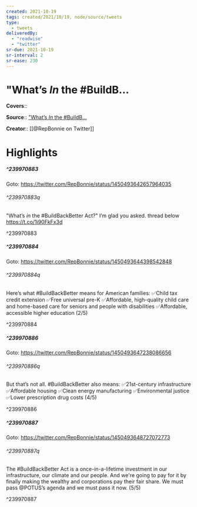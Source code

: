 ```yaml
---
created: 2021-10-19
tags: created/2021/10/19, node/source/tweets
type: 
  - tweets
deliveredBy: 
  - "readwise"
  - "twitter"
sr-due: 2021-10-19
sr-interval: 2
sr-ease: 230
---
```

# "What’s *In* the \#BuildB...

**Covers**:: 

**Source**:: ["What’s *In* the \#BuildB...](https://twitter.com/RepBonnie/status/1450493642657964035)

**Creator**:: [[@RepBonnie on Twitter]]

# Highlights
##### ^239970883


Goto: https://twitter.com/RepBonnie/status/1450493642657964035  

###### ^239970883q

"What’s *in* the \#BuildBackBetter Act?"
I’m glad you asked. 
thread below https://t.co/1i90FkFx3d 

^239970883

##### ^239970884


Goto: https://twitter.com/RepBonnie/status/1450493644398542848  

###### ^239970884q

Here’s what \#BuildBackBetter means for American families:
✅Child tax credit extension
✅Free universal pre-K
✅Affordable, high-quality child care and home-based care for seniors and people with disabilities
✅Affordable, accessible higher education 
(2/5) 

^239970884

##### ^239970886


Goto: https://twitter.com/RepBonnie/status/1450493647238086656  

###### ^239970886q

But that’s not all. \#BuildBackBetter also means:
✅21st-century infrastructure
✅Affordable housing
✅Clean energy manufacturing
✅Environmental justice 
✅Lower prescription drug costs
(4/5) 

^239970886

##### ^239970887


Goto: https://twitter.com/RepBonnie/status/1450493648727072773  

###### ^239970887q

The \#BuildBackBetter Act is a once-in-a-lifetime investment in our infrastructure, our climate and our people. 
And we're going to pay for it by finally making the wealthy and corporations pay their fair share.
We must pass @POTUS’s agenda and we must pass it now. 
(5/5) 

^239970887

